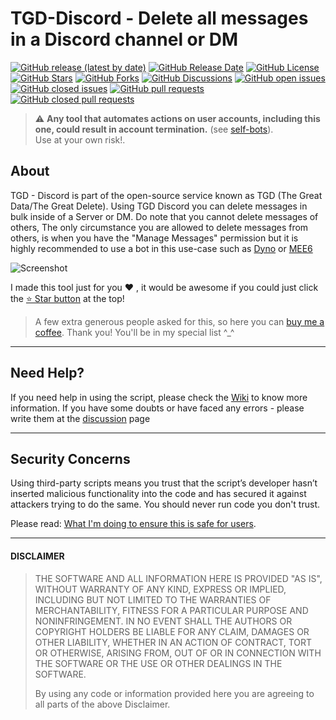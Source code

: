 # TGD-Discord - Delete all messages in a Discord channel or DM
<!-- shields -->
[![GitHub release (latest by date)](https://img.shields.io/github/v/release/solomonshalom/TGD-Discord?color=%235865f2&display_name=tag&label=TGD-Discord&style=flat-square)][greasyfork_url]
[![GitHub Release Date](https://img.shields.io/github/release-date/solomonshalom/TGD-Discord?style=flat-square)](https://github.com/solomonshalom/TGD-Discord/releases)
[![GitHub License](https://img.shields.io/github/license/solomonshalom/TGD-Discord?style=flat-square)](https://github.com/solomonshalom/TGD-Discord/blob/master/LICENSE)
[![GitHub Stars](https://img.shields.io/github/stars/solomonshalom/TGD-Discord?style=flat-square)](https://github.com/solomonshalom/TGD-Discord/stargazers)
[![GitHub Forks](https://img.shields.io/github/forks/solomonshalom/TGD-Discord?style=flat-square)](https://github.com/solomonshalom/TGD-Discord/network/members)
[![GitHub Discussions](https://img.shields.io/github/discussions/solomonshalom/TGD-Discord?style=flat-square)](https://github.com/solomonshalom/TGD-Discord/discussions)
[![GitHub open issues](https://img.shields.io/github/issues/solomonshalom/TGD-Discord?style=flat-square)](https://github.com/solomonshalom/TGD-Discord/issues?q=is%3Aopen+is%3Aissue)
[![GitHub closed issues](https://img.shields.io/github/issues-closed/solomonshalom/TGD-Discord?style=flat-square)](https://github.com/solomonshalom/TGD-Discord/issues?q=is%3Aissue+is%3Aclosed)
[![GitHub pull requests](https://img.shields.io/github/issues-pr/solomonshalom/TGD-Discord?style=flat-square)](https://github.com/solomonshalom/TGD-Discord/pulls)
[![GitHub closed pull requests](https://img.shields.io/github/issues-pr-closed/solomonshalom/TGD-Discord?style=flat-square)](https://github.com/solomonshalom/TGD-Discord/pulls?q=is%3Apr+is%3Aclosed)
<!-- end shields -->

> ⚠️ **Any tool that automates actions on user accounts, including this one, could result in account termination.** (see [self-bots][self-bots]).  
> Use at your own risk!.

## About 

TGD - Discord is part of the open-source service known as TGD (The Great Data/The Great Delete). Using TGD Discord you can delete messages in bulk inside of a Server or DM. Do note that you cannot delete messages of others, The only circumstance you are allowed to delete messages from others, is when you have the "Manage Messages" permission but it is highly recommended to use a bot in this use-case such as [Dyno](https://dyno.gg) or [MEE6](https://mee6.xyz)

![Screenshot](https://user-images.githubusercontent.com/3372598/86538983-b60c7980-becf-11ea-8cad-1a33950e77fc.gif)

I made this tool just for you ❤️ , it would be awesome if you could just click the [⭐️ Star button](https://github.com/solomonshalom/TGD-Discord) at the top!

> A few extra generous people asked for this, so here you can [buy me a coffee](https://www.buymeacoffee.com/vitim). Thank you! You'll be in my special list ^_^

----
## Need Help?

If you need help in using the script, please check the [Wiki](https://github.com/solomonshalom/TGD-Discord/Wiki) to know more information. If you have some doubts or have faced any errors - please write them at the [discussion](https://github.com/solomonshalom/TGD-Discord/discussions) page

----
## Security Concerns

Using third-party scripts means you trust that the script’s developer hasn’t inserted malicious functionality into the code and has secured it against attackers trying to do the same. You should never run code you don't trust.

Please read: [What I'm doing to ensure this is safe for users][security_policy].

----
#### DISCLAIMER

> THE SOFTWARE AND ALL INFORMATION HERE IS PROVIDED "AS IS", WITHOUT WARRANTY OF ANY KIND, EXPRESS OR IMPLIED, INCLUDING BUT NOT LIMITED TO THE WARRANTIES OF MERCHANTABILITY, FITNESS FOR A PARTICULAR PURPOSE AND NONINFRINGEMENT. IN NO EVENT SHALL THE AUTHORS OR COPYRIGHT HOLDERS BE LIABLE FOR ANY CLAIM, DAMAGES OR OTHER LIABILITY, WHETHER IN AN ACTION OF CONTRACT, TORT OR OTHERWISE, ARISING FROM, OUT OF OR IN CONNECTION WITH THE SOFTWARE OR THE USE OR OTHER DEALINGS IN THE SOFTWARE.
>
> By using any code or information provided here you are agreeing to all parts of the above Disclaimer.


<!-- links -->
  [self-bots]: https://support.discordapp.com/hc/en-us/articles/115002192352-Automated-user-accounts-self-bots-
  [userscrips_faq]: https://en.wikipedia.org/wiki/Userscript
  [greasyfork_icon]: https://user-images.githubusercontent.com/3372598/166113712-1bc3d654-1342-4f1e-9845-21c3b21524b1.png
  [openuserjs_icon]: https://user-images.githubusercontent.com/3372598/166113714-5a2ede39-8d66-43a8-b5da-8f1897cb3121.png
  [greasyfork_moderation]: https://greasyfork.org/en/moderator_actions

  [issues]: https://github.com/solomonshalom/TGD-Discord/issues
  [issues_open]: https://github.com/solomonshalom/TGD-Discord/issues
  [issues_closed]: https://github.com/solomonshalom/TGD-Discord/issues
  [prs]: https://github.com/solomonshalom/TGD-Discord/pulls
  [pr_open]: https://github.com/solomonshalom/TGD-Discord/pulls
  [prs_closed]: https://github.com/solomonshalom/TGD-Discord/pulls
  [forks]: https://github.com/solomonshalom/TGD-Discord/network/members

  [wiki]: https://github.com/solomonshalom/TGD-Discord/wiki
  [discussions]: https://github.com/solomonshalom/TGD-Discord/discussions
  [ideas]: https://github.com/solomonshalom/TGD-Discord/discussions/categories/2-ideas
  [questions]: https://github.com/solomonshalom/TGD-Discord/discussions/categories/1-questions-answers
  [security_policy]: https://github.com/solomonshalom/TGD-Discord/wiki/Security-Policy

<!-- Extensions -->
  [chrome_violentmonkey]: https://chrome.google.com/webstore/detail/violent-monkey/jinjaccalgkegednnccohejagnlnfdag
  [chrome_tampermonkey]: https://chrome.google.com/webstore/detail/tampermonkey/dhdgffkkebhmkfjojejmpbldmpobfkfo
  [firefox_greasemonkey]: https://addons.mozilla.org/firefox/addon/greasemonkey/
  [firefox_tampermonkey]: https://addons.mozilla.org/firefox/addon/tampermonkey/
  [firefox_violentmonkey]: https://addons.mozilla.org/firefox/addon/violentmonkey/
  [safari_tampermonkey]: https://github.com/solomonshalom/TGD-Discord/issues/91#issuecomment-654514364
  [edge_tampermonkey]: https://microsoftedge.microsoft.com/addons/detail/tampermonkey/iikmkjmpaadaobahmlepeloendndfphd
  [opera_tampermonkey]: https://addons.opera.com/extensions/details/tampermonkey-beta/
  [opera_violentmonkey]: https://addons.opera.com/extensions/details/violent-monkey/

<!-- Download links -->
  [greasyfork_url]: <https://greasyfork.org/en/scripts/406540-undiscord-delete-all-messages-in-a-discord-channel-or-dm-bulk-deletion> "Get Undiscord from GreasyFork"
  [openuserjs_url]: <https://openuserjs.org/scripts/solomonshalom/TGD-Discord_-_Delete_all_messages_in_a_Discord_channel_or_DM_(Bulk_deletion)> "Get Undiscord from OpenUserJS"
